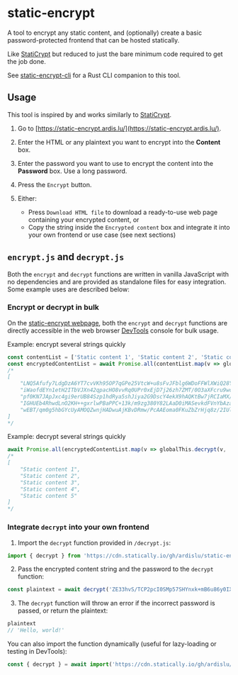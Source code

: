 # static-encrypt

A tool to encrypt any static content, and (optionally) create a basic password-protected frontend that can be hosted statically.

Like [StatiCrypt](https://github.com/robinmoisson/staticrypt) but reduced to just the bare minimum code required to get the job done.

See [static-encrypt-cli](https://github.com/ardislu/static-encrypt-cli) for a Rust CLI companion to this tool.

## Usage

This tool is inspired by and works similarly to [StatiCrypt](https://robinmoisson.github.io/staticrypt/).

1. Go to [https://static-encrypt.ardis.lu/](https://static-encrypt.ardis.lu/).

2. Enter the HTML or any plaintext you want to encrypt into the **Content** box.

3. Enter the password you want to use to encrypt the content into the **Password** box. Use a long password.

4. Press the `Encrypt` button.

5. Either:
    - Press `Download HTML file` to download a ready-to-use web page containing your encrypted content, or
    - Copy the string inside the  `Encrypted content` box and integrate it into your own frontend or use case (see next sections)

## `encrypt.js` and `decrypt.js`

Both the `encrypt` and `decrypt` functions are written in vanilla JavaScript with no dependencies and are provided as standalone files for easy integration. Some example uses are described below:

### Encrypt or decrypt in bulk

On the [static-encrypt webpage](https://static-encrypt.ardis.lu/), both the `encrypt` and `decrypt` functions are directly accessible in the web browser [DevTools](https://developer.mozilla.org/en-US/docs/Glossary/Developer_Tools) console for bulk usage.

Example: encrypt several strings quickly
```javascript
const contentList = ['Static content 1', 'Static content 2', 'Static content 3', 'Static content 4', 'Static content 5'];
const encryptedContentList = await Promise.all(contentList.map(v => globalThis.encrypt(v, 'correcthorsebatterystaple')));
/*
[
    "LNQ5Afufy7LdgDzA6YT7cvVKh95OP7qGPe25VtcW+u8sFvJFblg6WDoFFWlXWiQ28YCMzr7VKOA9wJnX2uBKvekXG0nU/j+tcAArKA==",
    "iWaofdEYn1etH2ITbVJXn42qpacHO8vvRq0UPr0xEjD7j26zh7ZMT/0O3aXFcru9wcDcHJ1cmvBetLaNWVNzOOsmb0FYiq+Ucmax+A==",
    "pf0KN7JApJxc4gi9erUB84Szp1hdRya5shJiya2G9DscY4ekX9hAQKtBw7jRCIaMX/e3FH7jJG9PJpVzb2h4pF4PMXliBCQV4ypUMA==",
    "IGHUEb4RhwdLnO2KH++gxrlwPBaPPC+13k/m9zg380Y82LAaD0iMASevkdFVnYbAza6Yxji/IwJTacJoOeijvPoP8DCbj4qhd/g+YA==",
    "wEBT/qm0g5hbGYcUyAMOQZwnjHADwuAjKBvDRmw/PcAAEoma0FKuZbZrHjq8z/2IUlzbhMdnLGC91ODfqu+4j3HH7/idKha1BzVK/w=="
]
*/
```

Example: decrypt several strings quickly
```javascript
await Promise.all(encryptedContentList.map(v => globalThis.decrypt(v, 'correcthorsebatterystaple')));
/*
[
    "Static content 1",
    "Static content 2",
    "Static content 3",
    "Static content 4",
    "Static content 5"
]
*/
```

### Integrate `decrypt` into your own frontend

1. Import the `decrypt` function provided in `/decrypt.js`:

```javascript
import { decrypt } from 'https://cdn.statically.io/gh/ardislu/static-encrypt/master/decrypt.js';
```

2. Pass the encrypted content string and the password to the `decrypt` function:

```javascript
const plaintext = await decrypt('ZE33hvS/TCP2pcI0SMp57SHYnxk+mB6u86y0IX9dJJAU7X7d77Wkg4h0iVlcgudL3HKtE8CDx++v90/Ic24Aq0YQgU1zzjuTHg==', 'hunter2');
```

3. The `decrypt` function will throw an error if the incorrect password is passed, or return the plaintext:

```javascript
plaintext
// 'Hello, world!'
```

You can also import the function dynamically (useful for lazy-loading or testing in DevTools):

```javascript
const { decrypt } = await import('https://cdn.statically.io/gh/ardislu/static-encrypt/master/decrypt.js');
```
